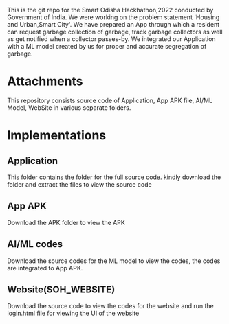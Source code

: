 This is the git repo for the Smart Odisha Hackhathon,2022 conducted by Government of India. 
We were working on the problem statement 'Housing and Urban,Smart City'. We have prepared an App through which a resident can request garbage collection of garbage, track garbage collectors as well as get notified when a collector passes-by. We integrated our Application with a ML model created by us for proper and accurate segregation of garbage.


# Attachments
 This repository consists source code of Application, App APK file, AI/ML Model, WebSite in various separate folders.
 
# Implementations
## Application
This folder contains the folder for the full source code. kindly download the folder and extract the files to view the source code

## App APK
Download the APK folder to view the APK 

## AI/ML codes
Download the source codes for the ML model to view the codes, the codes are integrated to App APK.

## Website(SOH_WEBSITE)
Download the source code to view the codes for the website and run the login.html file for viewing the UI of the website

